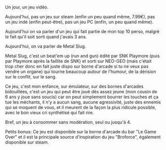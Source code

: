 Un jour, un jeu vidéo.

Aujourd'hui, pas un jeu sur steam (enfin un peu quand même, 7.99€), pas un jeu indé (enfin peut-être), pas un jeu PC (enfin, un peu quand même).

Aujourd'hui on va parler d'un jeu qui fait partie de mon top 10 perso, malgré le fait qu'il soit sorti quand j'avais 3 ans.

Aujourd'hui, on va parler de Metal Slug.

Metal Slug, c'est un beat'em up (run and gun) édité par SNK Playmore (puis par Playmore après la faillite de SNK) et sorti sur NEO-GEO (mais c'était trop cher donc en fait juste dispo sur borne d'arcade si tu ne veux pas vendre un organe) qui tourne beaucoup autour de l'humour, de la dérision sur le conflit, sur le sang.

Ce jeu, c'est mon enfance, sur émulateur, sur des bornes d'arcades bidouillées, c'est un jeu qui peut être joué dès assez jeune (mon cousin de 6 ans y joue sans soucis) car on peut simplement bourrer les touches et ça tue les méchants, il n'y a aucun sang, aucune agressivité, juste des ennemis qui se moquent de vous, et il meurent de la façon la plus ridicule possible, avec le bon vieux cri synthétisé qui fait rire.

Bref, un jeu à consommer sans modération, seul ou jusqu'à 4.

Petits bonus: Ce jeu est disponible sur la borne d'arcade du bar "Le Game Over" et il est la principale source d'inspiration du jeu "Broforce", également disponible sur steam.